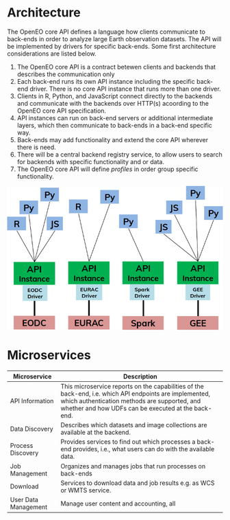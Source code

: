 # Architecture

The OpenEO core API defines a language how clients communicate to back-ends in order to analyze large Earth observation datasets. The API will be implemented by drivers for specific back-ends. Some first architecture considerations are listed below.

1. The OpenEO core API is a contract betewen clients and backends that describes the communication only
2. Each back-end runs its own API instance including the specific back-end driver. There is no core API instance that runs more than one driver.
3. Clients in R, Python, and JavaScript connect directly to the backends and communicate with the backends over HTTP(s) acoording to the OpenEO core API specification.
4. API instances can run on back-end servers or additional intermediate layers, which then communicate to back-ends in a back-end specific way.
5. Back-ends may add functionality and extend the core API wherever there is need.
6. There will be a central backend registry service, to allow users to search for backends with specific functionality and or data. 
7. The OpenEO core API will define _profiles_ in order group specific functionality.

![Architecture](arch.png)


# Microservices



| Microservice  | Description  |
|---|---|
| API Information | This microservice reports on the capabilities of the back-end, i.e. which API endpoints are implemented, which authentication methods are supported, and whether and how UDFs can be executed at the back-end. |
| Data Discovery  | Describes which datasets and image collections are available at the backend.  |
| Process Discovery  | Provides services to find out which processes a back-end provides, i.e., what users can do with the available data.  |
| Job Management  | Organizes and manages jobs that run processes on back-ends |
| Download  | Services to download data and job results e.g. as WCS or WMTS service. |
| User Data Management  | Manage user content and accounting, all  |
